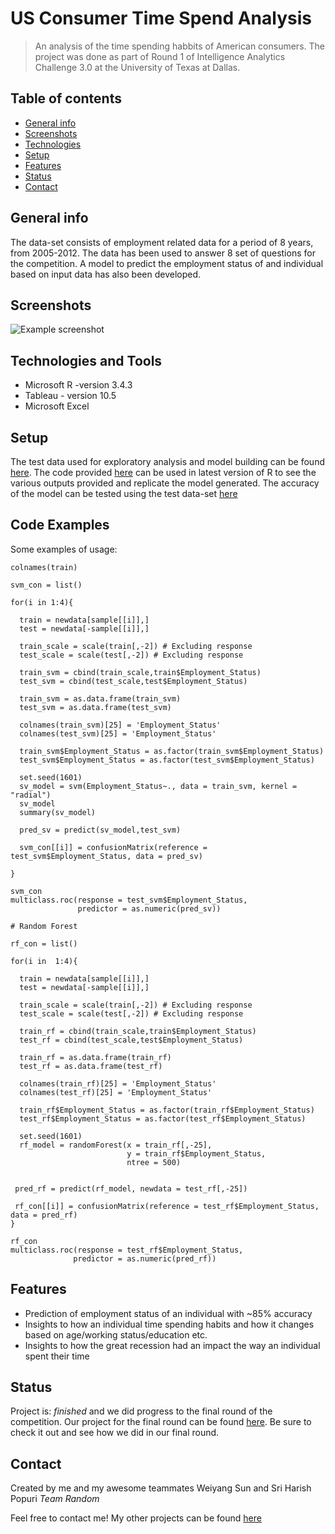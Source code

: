 # US Consumer Time Spend Analysis

> An analysis of the time spending habbits of American consumers. 
The project was done as part of Round 1 of Intelligence Analytics Challenge 3.0 at the University of Texas at Dallas. 

## Table of contents
* [General info](#general-info)
* [Screenshots](#screenshots)
* [Technologies](#technologies-and-tools)
* [Setup](#setup)
* [Features](#features)
* [Status](#status)
* [Contact](#contact)

## General info

The data-set consists of employment related data for a period of 8 years, from 2005-2012. The data has been used to
answer 8 set of questions for the competition. A model to predict the employment status of and individual based on input data has also been developed.

## Screenshots
![Example screenshot](./img/screenshot.png)

## Technologies and Tools
* Microsoft R -version 3.4.3
* Tableau - version 10.5
* Microsoft Excel

## Setup
The test data used for exploratory analysis and model building can be found [here](https://github.com/harshbg/US-Consumer-Time-Spend-Analysis/blob/master/Training%20Dataset.xlsx). The code provided [here](https://github.com/harshbg/US-Consumer-Time-Spend-Analysis/blob/master/Team%20Random%20-%20Code.R) can be used in latest version of R to see the various outputs provided and replicate the model generated. The accuracy of the model can be tested using the test data-set [here](https://github.com/harshbg/US-Consumer-Time-Spend-Analysis/blob/master/Test%20Dataset.xlsx) 

## Code Examples

Some examples of usage:

```#Support Vector Machine
colnames(train)

svm_con = list()

for(i in 1:4){
  
  train = newdata[sample[[i]],]
  test = newdata[-sample[[i]],]
  
  train_scale = scale(train[,-2]) # Excluding response
  test_scale = scale(test[,-2]) # Excluding response
  
  train_svm = cbind(train_scale,train$Employment_Status)
  test_svm = cbind(test_scale,test$Employment_Status)
  
  train_svm = as.data.frame(train_svm)
  test_svm = as.data.frame(test_svm)
  
  colnames(train_svm)[25] = 'Employment_Status'
  colnames(test_svm)[25] = 'Employment_Status'
  
  train_svm$Employment_Status = as.factor(train_svm$Employment_Status)
  test_svm$Employment_Status = as.factor(test_svm$Employment_Status)
  
  set.seed(1601)
  sv_model = svm(Employment_Status~., data = train_svm, kernel = "radial")
  sv_model
  summary(sv_model)
  
  pred_sv = predict(sv_model,test_svm)
  
  svm_con[[i]] = confusionMatrix(reference = test_svm$Employment_Status, data = pred_sv)
  
}

svm_con
multiclass.roc(response = test_svm$Employment_Status,
               predictor = as.numeric(pred_sv))
```

```
# Random Forest

rf_con = list()

for(i in  1:4){
  
  train = newdata[sample[[i]],]
  test = newdata[-sample[[i]],]
  
  train_scale = scale(train[,-2]) # Excluding response
  test_scale = scale(test[,-2]) # Excluding response
  
  train_rf = cbind(train_scale,train$Employment_Status)
  test_rf = cbind(test_scale,test$Employment_Status)
  
  train_rf = as.data.frame(train_rf)
  test_rf = as.data.frame(test_rf)
  
  colnames(train_rf)[25] = 'Employment_Status'
  colnames(test_rf)[25] = 'Employment_Status'
  
  train_rf$Employment_Status = as.factor(train_rf$Employment_Status)
  test_rf$Employment_Status = as.factor(test_rf$Employment_Status)
  
  set.seed(1601)
  rf_model = randomForest(x = train_rf[,-25],
                          y = train_rf$Employment_Status,
                          ntree = 500)
  
 ```
 
 ``` #Predicting the Test set results
  pred_rf = predict(rf_model, newdata = test_rf[,-25])
  
  rf_con[[i]] = confusionMatrix(reference = test_rf$Employment_Status, data = pred_rf)
}

rf_con
multiclass.roc(response = test_rf$Employment_Status,
               predictor = as.numeric(pred_rf))   
```

## Features
* Prediction of employment status of an individual with ~85% accuracy
* Insights to how an individual time spending habits and how it changes based on age/working status/education etc.
* Insights to how the great recession had an impact the way an individual spent their time

## Status
Project is: _finished_ and we did progress to the final round of the competition. Our project for the final round can be found [here](https://github.com/harshbg/US-Housing-Price-Analysis). Be sure to check it out and see how we did in our final round. 

## Contact
Created by me and my awesome teammates Weiyang Sun and Sri Harish Popuri *Team Random*

Feel free to contact me! My other projects can be found [here](http://www.gupta-harsh.com/projects/)
